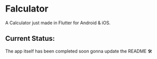 # Falculator

A Calculator just made in Flutter for Android & iOS.

## Current Status:

The app itself has been completed soon gonna update the README 🛠️
